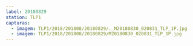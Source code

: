 ```yaml
---
label: 20180829
station: TLP1
capturas:
  - imagem: TLP1/2018/201808/20180829/._M20180830_020831_TLP_1P.jpg
  - imagem: TLP1/2018/201808/20180829/M20180830_020831_TLP_1P.jpg
---
```

